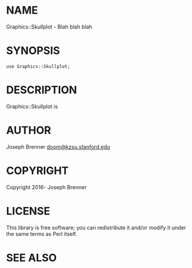# NAME

Graphics::Skullplot - Blah blah blah

# SYNOPSIS

    use Graphics::Skullplot;

# DESCRIPTION

Graphics::Skullplot is

# AUTHOR

Joseph Brenner <doom@kzsu.stanford.edu>

# COPYRIGHT

Copyright 2016- Joseph Brenner

# LICENSE

This library is free software; you can redistribute it and/or modify
it under the same terms as Perl itself.

# SEE ALSO
